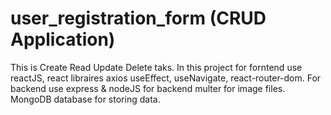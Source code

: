 # user_registration_form (CRUD Application)
This is Create Read Update Delete taks. In this project for forntend use reactJS, react libraires axios useEffect, useNavigate, react-router-dom.
For backend use express & nodeJS for backend multer for image files.
MongoDB database for storing data.
